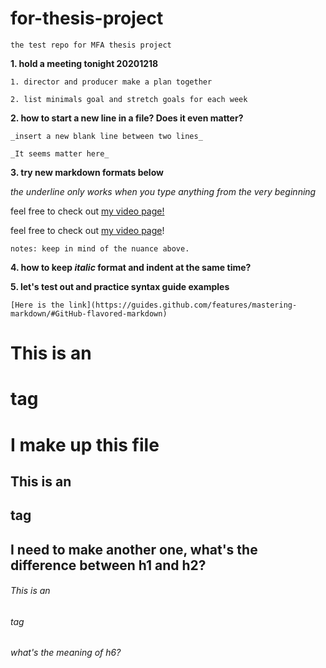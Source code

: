 # for-thesis-project

    the test repo for MFA thesis project

**1. hold a meeting tonight 20201218**

    1. director and producer make a plan together
    
    2. list minimals goal and stretch goals for each week

**2. how to start a new line in a file? Does it even matter?**
    
    _insert a new blank line between two lines_
    
    _It seems matter here_

**3. try new markdown formats below**

_the underline only works when you type anything from the very beginning_

feel free to check out [my video page!](https://vimeo.com/xiaoyaliang)

feel free to check out [my video page](https://vimeo.com/xiaoyaliang)!

    notes: keep in mind of the nuance above.
    
**4. how to keep _italic_ format and indent at the same time?**

**5. let's test out and practice syntax guide examples**

    [Here is the link](https://guides.github.com/features/mastering-markdown/#GitHub-flavored-markdown)
    
# This is an <h1> tag
    
# I make up this file
    
## This is an <h2> tag
    
## I need to make another one, what's the difference between h1 and h2?

###### This is an <h6> tag
    
###### what's the meaning of h6?
    
